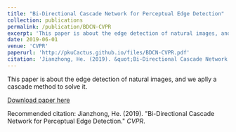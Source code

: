 ```yaml
---
title: "Bi-Directional Cascade Network for Perceptual Edge Detection"
collection: publications
permalink: /publication/BDCN-CVPR
excerpt: 'This paper is about the edge detection of natural images, and we aplly a cascade method to solve it'
date: 2019-06-01
venue: 'CVPR'
paperurl: 'http://pkuCactus.github.io/files/BDCN-CVPR.pdf'
citation: 'Jianzhong, He. (2019). &quot;Bi-Directional Cascade Network for Perceptual Edge Detection.&quot; <i>CVPR</i>.'
---
```

This paper is about the edge detection of natural images, and we aplly a cascade method to solve it.

[Download paper here](http://pkuCactus.github.io/files/BDCN-CVPR.pdf)

Recommended citation: Jianzhong, He. (2019). &quot;Bi-Directional Cascade Network for Perceptual Edge Detection.&quot; <i>CVPR</i>.